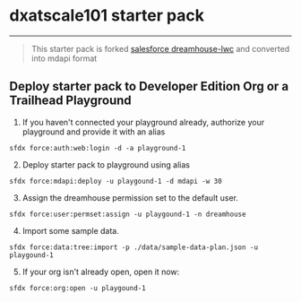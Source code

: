 # dxatscale101 starter pack
---

> This starter pack is forked [salesforce dreamhouse-lwc](https://github.com/trailheadapps/dreamhouse-lwc) and converted into mdapi format

## Deploy starter pack to Developer Edition Org or a Trailhead Playground

1. If you haven't connected your playground already, authorize your playground and provide it with an alias

```
sfdx force:auth:web:login -d -a playground-1
```

2. Deploy starter pack to playground using alias

```
sfdx force:mdapi:deploy -u playgound-1 -d mdapi -w 30
```

3. Assign the dreamhouse permission set to the default user.

```
sfdx force:user:permset:assign -u playgound-1 -n dreamhouse
```

4. Import some sample data.
   
```
sfdx force:data:tree:import -p ./data/sample-data-plan.json -u playgound-1
```

5. If your org isn't already open, open it now: 
 
```
sfdx force:org:open -u playgound-1
```
